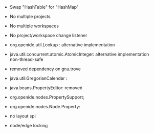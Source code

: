 * Swap "HashTable" for "HashMap"

* No multiple projects
* No multiple workspaces
* No project/workspace change listener
* org.openide.util.Lookup : alternative implementation

* java.util.concurrent.atomic.AtomicInteger: alternative implementation non-thread-safe
* removed dependency on gnu.trove

* java.util.GregorianCalendar : 

* java.beans.PropertyEditor: removed

* org.openide.nodes.PropertySupport;
* org.openide.nodes.Node.Property: 

* no layout spi
* node/edge locking